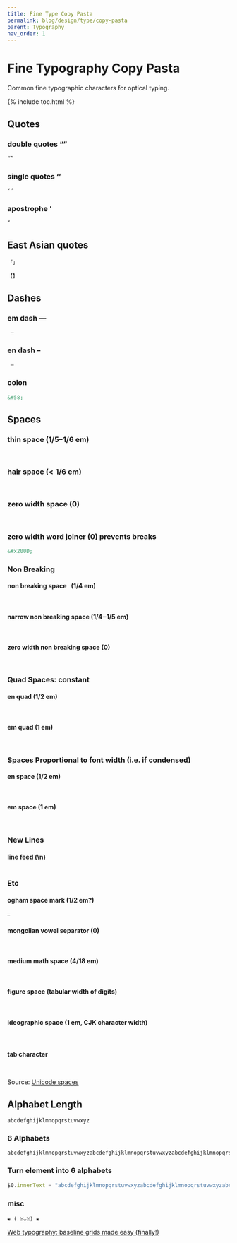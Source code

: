 ```yaml
---
title: Fine Type Copy Pasta
permalink: blog/design/type/copy-pasta
parent: Typography
nav_order: 1
---
```


# Fine Typography Copy Pasta

Common fine typographic characters for optical typing.

{% include toc.html %}

## Quotes
### double quotes “”
```
“”
```
### single quotes ‘’
```
‘’
```
### apostrophe ’
```
’
```

## East Asian quotes

```
「」
```

```
【】
```

## Dashes
### em dash —
```
 — 
```
### en dash –
```
 – 
```

### colon
```xml
&#58;
```

## Spaces
### thin space (1/5– 1/6 em)
```
 
```

### hair space (<  1/6 em)
```
 
```

### zero width space (0)
```
​
```

### zero width word joiner (0) prevents breaks
```xml
&#x200D;
```

### Non Breaking
#### non breaking space &nbsp; (1/4 em)
```
 
```
#### narrow non breaking space (1/4 – 1/5 em)
```
 
```
#### zero width non breaking space (0)
```
﻿
```
### Quad Spaces: constant
#### en quad (1/2 em)
```
 
```
#### em quad (1 em)
```
 
```
### Spaces Proportional to font width (i.e. if condensed)
#### en space (1/2 em)
```
  
```
#### em space (1 em)
```
 
```
### New Lines
#### line feed (\n)
```

```

### Etc
#### ogham space mark (1/2 em?)
```
 
```
#### mongolian vowel separator (0)
```
᠎
```
#### medium math space (4/18 em)
```
 
```
#### figure space (tabular width of digits)
```
 
```
#### ideographic space (1 em, CJK character width)
```
 　
```
#### tab character
```
	
```
Source: [Unicode spaces](https://jkorpela.fi/chars/spaces.html)

## Alphabet Length
```
abcdefghijklmnopqrstuvwxyz
```
### 6 Alphabets
```
abcdefghijklmnopqrstuvwxyzabcdefghijklmnopqrstuvwxyzabcdefghijklmnopqrstuvwxyzabcdefghijklmnopqrstuvwxyzabcdefghijklmnopqrstuvwxyzabcdefghijklmnopqrstuvwxyz
```
### Turn element into 6 alphabets
```js
$0.innerText = "abcdefghijklmnopqrstuvwxyzabcdefghijklmnopqrstuvwxyzabcdefghijklmnopqrstuvwxyzabcdefghijklmnopqrstuvwxyzabcdefghijklmnopqrstuvwxyzabcdefghijklmnopqrstuvwxyz"
```


### misc
```
❀ (⁠ ⁠ꈍ⁠ᴗ⁠ꈍ⁠) ❀
```

[Web typography: baseline grids made easy (finally!)](https://maketypework.com/web-typography-baseline-grids-made-easy/) 

